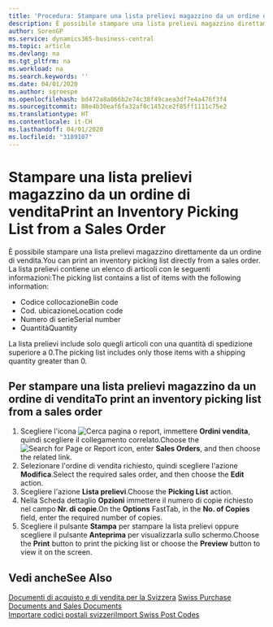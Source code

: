 ```yaml
---
title: 'Procedura: Stampare una lista prelievi magazzino da un ordine di vendita'
description: È possibile stampare una lista prelievi magazzino direttamente da un ordine di vendita.
author: SorenGP
ms.service: dynamics365-business-central
ms.topic: article
ms.devlang: na
ms.tgt_pltfrm: na
ms.workload: na
ms.search.keywords: ''
ms.date: 04/01/2020
ms.author: sgroespe
ms.openlocfilehash: bd472a8a866b2e74c38f49caea3df7e4a476f3f4
ms.sourcegitcommit: 88e4b30eaf6fa32af0c1452ce2f85ff1111c75e2
ms.translationtype: HT
ms.contentlocale: it-CH
ms.lasthandoff: 04/01/2020
ms.locfileid: "3189107"
---
```

# <a name="print-an-inventory-picking-list-from-a-sales-order"></a><span data-ttu-id="1ebb8-103">Stampare una lista prelievi magazzino da un ordine di vendita</span><span class="sxs-lookup"><span data-stu-id="1ebb8-103">Print an Inventory Picking List from a Sales Order</span></span>
<span data-ttu-id="1ebb8-104">È possibile stampare una lista prelievi magazzino direttamente da un ordine di vendita.</span><span class="sxs-lookup"><span data-stu-id="1ebb8-104">You can print an inventory picking list directly from a sales order.</span></span> <span data-ttu-id="1ebb8-105">La lista prelievi contiene un elenco di articoli con le seguenti informazioni:</span><span class="sxs-lookup"><span data-stu-id="1ebb8-105">The picking list contains a list of items with the following information:</span></span>  

- <span data-ttu-id="1ebb8-106">Codice collocazione</span><span class="sxs-lookup"><span data-stu-id="1ebb8-106">Bin code</span></span>  
- <span data-ttu-id="1ebb8-107">Cod. ubicazione</span><span class="sxs-lookup"><span data-stu-id="1ebb8-107">Location code</span></span>  
- <span data-ttu-id="1ebb8-108">Numero di serie</span><span class="sxs-lookup"><span data-stu-id="1ebb8-108">Serial number</span></span>  
- <span data-ttu-id="1ebb8-109">Quantità</span><span class="sxs-lookup"><span data-stu-id="1ebb8-109">Quantity</span></span>  

<span data-ttu-id="1ebb8-110">La lista prelievi include solo quegli articoli con una quantità di spedizione superiore a 0.</span><span class="sxs-lookup"><span data-stu-id="1ebb8-110">The picking list includes only those items with a shipping quantity greater than 0.</span></span>  

## <a name="to-print-an-inventory-picking-list-from-a-sales-order"></a><span data-ttu-id="1ebb8-111">Per stampare una lista prelievi magazzino da un ordine di vendita</span><span class="sxs-lookup"><span data-stu-id="1ebb8-111">To print an inventory picking list from a sales order</span></span>  

1.  <span data-ttu-id="1ebb8-112">Scegliere l'icona ![Cerca pagina o report](../../media/ui-search/search_small.png "Icona della funzionalità Cerca pagina o report"), immettere **Ordini vendita**, quindi scegliere il collegamento correlato.</span><span class="sxs-lookup"><span data-stu-id="1ebb8-112">Choose the ![Search for Page or Report](../../media/ui-search/search_small.png "Search for Page or Report icon") icon, enter **Sales Orders**, and then choose the related link.</span></span>  
2.  <span data-ttu-id="1ebb8-113">Selezionare l'ordine di vendita richiesto, quindi scegliere l'azione **Modifica**.</span><span class="sxs-lookup"><span data-stu-id="1ebb8-113">Select the required sales order, and then choose the **Edit** action.</span></span>  
3.  <span data-ttu-id="1ebb8-114">Scegliere l'azione **Lista prelievi**.</span><span class="sxs-lookup"><span data-stu-id="1ebb8-114">Choose the **Picking List** action.</span></span>  
4.  <span data-ttu-id="1ebb8-115">Nella Scheda dettaglio **Opzioni** immettere il numero di copie richiesto nel campo **Nr. di copie**.</span><span class="sxs-lookup"><span data-stu-id="1ebb8-115">On the **Options** FastTab, in the **No. of Copies** field, enter the required number of copies.</span></span>  
5.  <span data-ttu-id="1ebb8-116">Scegliere il pulsante **Stampa** per stampare la lista prelievi oppure scegliere il pulsante **Anteprima** per visualizzarla sullo schermo.</span><span class="sxs-lookup"><span data-stu-id="1ebb8-116">Choose the **Print** button to print the picking list or choose the **Preview** button to view it on the screen.</span></span>  

## <a name="see-also"></a><span data-ttu-id="1ebb8-117">Vedi anche</span><span class="sxs-lookup"><span data-stu-id="1ebb8-117">See Also</span></span>  
 <span data-ttu-id="1ebb8-118">[Documenti di acquisto e di vendita per la Svizzera](swiss-purchase-documents-and-sales-documents.md) </span><span class="sxs-lookup"><span data-stu-id="1ebb8-118">[Swiss Purchase Documents and Sales Documents](swiss-purchase-documents-and-sales-documents.md) </span></span>  
 [<span data-ttu-id="1ebb8-119">Importare codici postali svizzeri</span><span class="sxs-lookup"><span data-stu-id="1ebb8-119">Import Swiss Post Codes</span></span>](how-to-import-swiss-post-codes.md)   
 
